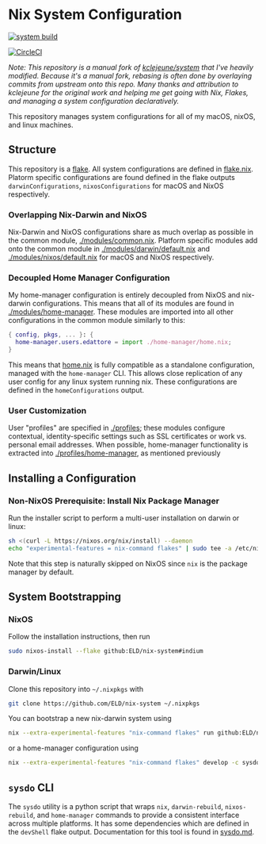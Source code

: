 # Nix System Configuration

[![system build](https://api.cirrus-ci.com/github/ELD/nix-system.svg?branch=main)](https://cirrus-ci.com/github/ELD/nix-system)

[![CircleCI](https://circleci.com/gh/ELD/nix-system/tree/main.svg?style=svg)](https://circleci.com/gh/ELD/nix-system/?branch=main)

_Note: This repository is a manual fork of [kclejeune/system](https://github.com/kclejeune/system) that I've heavily modified.
Because it's a manual fork, rebasing is often done by overlaying commits from upstream onto this repo. Many thanks and attribution
to kclejeune for the original work and helping me get going with Nix, Flakes, and managing a system configuration declaratively._

This repository manages system configurations for all of my
macOS, nixOS, and linux machines.

## Structure

This repository is a [flake](https://nixos.wiki/wiki/Flakes). All system configurations are defined
in [flake.nix](./flake.nix). Platorm specific configurations are found defined in the flake outputs
`darwinConfigurations`, `nixosConfigurations` for macOS and NixOS respectively.

### Overlapping Nix-Darwin and NixOS

Nix-Darwin and NixOS configurations share as much overlap as possible in the common module, [./modules/common.nix](./modules/common.nix).
Platform specific modules add onto the common module in [./modules/darwin/default.nix](./modules/darwin/default.nix) and [./modules/nixos/default.nix](./modules/nixos/default.nix) for macOS and NixOS respectively.

### Decoupled Home Manager Configuration

My home-manager configuration is entirely decoupled from NixOS and nix-darwin configurations.
This means that all of its modules are found in [./modules/home-manager](./modules/home-manager).
These modules are imported into all other configurations in the common module similarly to this:

```nix
{ config, pkgs, ... }: {
  home-manager.users.edattore = import ./home-manager/home.nix;
}
```

This means that [home.nix](./modules/home-manager/home.nix) is fully compatible as a standalone configuration, managed with the `home-manager` CLI.
This allows close replication of any user config for any linux system running nix. These configurations are defined in the `homeConfigurations` output.

### User Customization

User "profiles" are specified in [./profiles](./profiles); these modules configure
contextual, identity-specific settings such as SSL certificates or work vs. personal email addresses.
When possible, home-manager functionality is extracted into [./profiles/home-manager](./profiles/home-manager), as mentioned previously

## Installing a Configuration

### Non-NixOS Prerequisite: Install Nix Package Manager

Run the installer script to perform a multi-user installation on darwin or linux:

```bash
sh <(curl -L https://nixos.org/nix/install) --daemon
echo "experimental-features = nix-command flakes" | sudo tee -a /etc/nix/nix.conf
```

Note that this step is naturally skipped on NixOS since `nix` is the package manager by default.

## System Bootstrapping

### NixOS

Follow the installation instructions, then run

```bash
sudo nixos-install --flake github:ELD/nix-system#indium
```

### Darwin/Linux

Clone this repository into `~/.nixpkgs` with

```bash
git clone https://github.com/ELD/nix-system ~/.nixpkgs
```

You can bootstrap a new nix-darwin system using

```bash
nix --extra-experimental-features "nix-command flakes" run github:ELD/nix-system#sysdo -- bootstrap --darwin
```

or a home-manager configuration using

```bash
nix --extra-experimental-features "nix-command flakes" develop -c sysdo bootstrap --home-manager
```

## `sysdo` CLI

The `sysdo` utility is a python script that wraps `nix`, `darwin-rebuild`, `nixos-rebuild`,
and `home-manager` commands to provide a consistent interface across multiple platforms. It has some dependencies which are defined in the `devShell`
flake output. Documentation for this tool is found in [sysdo.md](./docs/sysdo.md).
